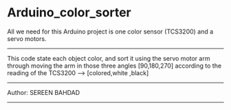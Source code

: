 # Arduino_color_sorter
All we need for this Arduino project is one color sensor (TCS3200) and a servo motors.
________________
This code state each object color, and sort it using the servo motor arm through moving the arm in those three angles [90,180,270]
according to the reading of the TCS3200 --> [colored,white ,black]  

______________________
Author: SEREEN BAHDAD
______________________


